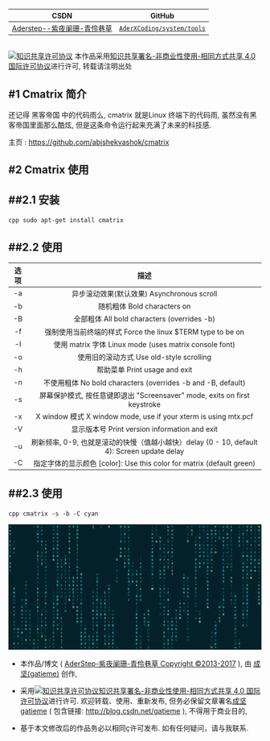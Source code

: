 | CSDN | GitHub |
|:----:|:------:|
| [Aderstep--紫夜阑珊-青伶巷草](http://blog.csdn.net/gatieme) | [`AderXCoding/system/tools`](https://github.com/gatieme/AderXCoding/tree/master/system/tools) |


<br>
<a rel="license" href="http://creativecommons.org/licenses/by-nc-sa/4.0/"><img alt="知识共享许可协议" style="border-width:0" src="https://i.creativecommons.org/l/by-nc-sa/4.0/88x31.png" /></a>
本作品采用<a rel="license" href="http://creativecommons.org/licenses/by-nc-sa/4.0/">知识共享署名-非商业性使用-相同方式共享 4.0 国际许可协议</a>进行许可, 转载请注明出处
<br>



#1    Cmatrix 简介
-------

还记得 黑客帝国 中的代码雨么, cmatrix 就是Linux 终端下的代码雨, 虽然没有黑客帝国里面那么酷炫, 但是这条命令运行起来充满了未来的科技感.

主页 : https://github.com/abishekvashok/cmatrix


#2    Cmatrix 使用
-------

##2.1    安装
-------

``cpp
sudo apt-get install cmatrix
``

##2.2    使用
-------


| 选项 | 描述 |
|:---:|:----:|
|  -a | 异步滚动效果(默认效果) Asynchronous scroll |
| -b | 随机粗体  Bold characters on |
| -B | 全部粗体 All bold characters (overrides -b) |
| -f | 强制使用当前终端的样式 Force the linux $TERM type to be on |
| -l | 使用 matrix 字体 Linux mode (uses matrix console font) |
| -o | 使用旧的滚动方式 Use old-style scrolling |
| -h | 帮助菜单 Print usage and exit |
| -n | 不使用粗体 No bold characters (overrides -b and -B, default) |
| -s | 屏幕保护模式, 按任意键即退出 "Screensaver" mode, exits on first keystroke |
| -x | X window 模式 X window mode, use if your xterm is using mtx.pcf |
| -V | 显示版本号 Print version information and exit |
| -u | 刷新频率, 0-9, 也就是滚动的快慢（值越小越快）delay (0 - 10, default 4): Screen update delay |
| -C | 指定字体的显示颜色 [color]: Use this color for matrix (default green) |


##2.3    使用
-------

``cpp
cmatrix -s -b -C cyan
``

![cmatrix](./cmatrix.png)




*	本作品/博文 ( [AderStep-紫夜阑珊-青伶巷草 Copyright ©2013-2017](http://blog.csdn.net/gatieme) ), 由 [成坚(gatieme)](http://blog.csdn.net/gatieme) 创作,

*	采用<a rel="license" href="http://creativecommons.org/licenses/by-nc-sa/4.0/"><img alt="知识共享许可协议" style="border-width:0" src="https://i.creativecommons.org/l/by-nc-sa/4.0/88x31.png" /></a><a rel="license" href="http://creativecommons.org/licenses/by-nc-sa/4.0/">知识共享署名-非商业性使用-相同方式共享 4.0 国际许可协议</a>进行许可. 欢迎转载、使用、重新发布, 但务必保留文章署名[成坚gatieme](http://blog.csdn.net/gatieme) ( 包含链接: http://blog.csdn.net/gatieme ), 不得用于商业目的,

*	基于本文修改后的作品务必以相同ç许可发布. 如有任何疑问，请与我联系.

